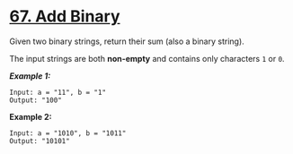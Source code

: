 # [67. Add Binary](https://leetcode.com/problems/add-binary/)

Given two binary strings, return their sum (also a binary string).

The input strings are both **non-empty** and contains only characters `1` or `0`.

***Example 1:***
```
Input: a = "11", b = "1"
Output: "100"
```
**Example 2:**
```
Input: a = "1010", b = "1011"
Output: "10101"
```